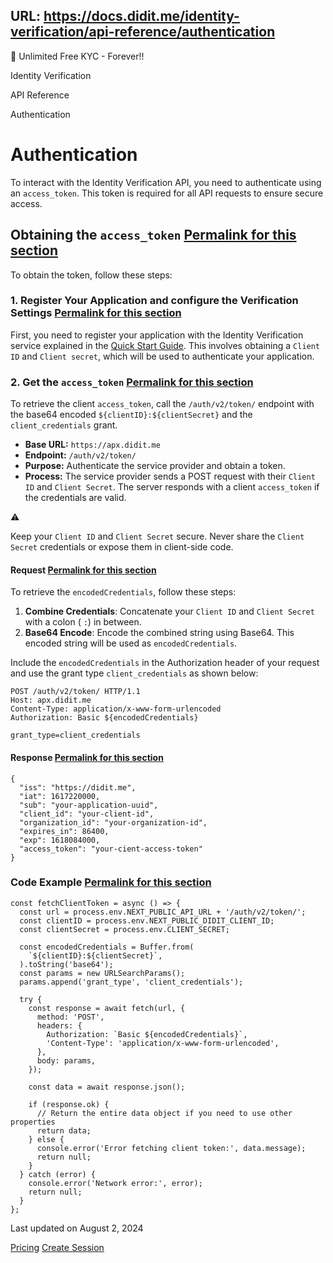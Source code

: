 URL: https://docs.didit.me/identity-verification/api-reference/authentication
---
🎉 Unlimited Free KYC - Forever!!

Identity Verification

API Reference

Authentication

# Authentication

To interact with the Identity Verification API, you need to authenticate using an `access_token`. This token is required for all API requests to ensure secure access.

## Obtaining the `access_token` [Permalink for this section](https://docs.didit.me/identity-verification/api-reference/authentication\#obtaining-the-access_token)

To obtain the token, follow these steps:

### 1\. Register Your Application and configure the Verification Settings [Permalink for this section](https://docs.didit.me/identity-verification/api-reference/authentication\#1-register-your-application-and-configure-the-verification-settings)

First, you need to register your application with the Identity Verification service explained in the [Quick Start Guide](https://docs.didit.me/identity-verification/quick-start). This involves obtaining a `Client ID` and `Client secret`, which will be used to authenticate your application.

### 2\. Get the `access_token` [Permalink for this section](https://docs.didit.me/identity-verification/api-reference/authentication\#2-get-the-access_token)

To retrieve the client `access_token`, call the `/auth/v2/token/` endpoint with the base64 encoded `${clientID}:${clientSecret}` and the `client_credentials` grant.

- **Base URL:** `https://apx.didit.me`
- **Endpoint:** `/auth/v2/token/`
- **Purpose:** Authenticate the service provider and obtain a token.
- **Process:** The service provider sends a POST request with their `Client ID` and `Client Secret`. The server responds with a client `access_token` if the credentials are valid.

⚠️

Keep your `Client ID` and `Client Secret` secure. Never share the `Client   Secret` credentials or expose them in client-side code.

#### Request [Permalink for this section](https://docs.didit.me/identity-verification/api-reference/authentication\#request)

To retrieve the `encodedCredentials`, follow these steps:

1. **Combine Credentials**: Concatenate your `Client ID` and `Client Secret` with a colon ( `:`) in between.
2. **Base64 Encode**: Encode the combined string using Base64. This encoded string will be used as `encodedCredentials`.

Include the `encodedCredentials` in the Authorization header of your request and use the grant type `client_credentials` as shown below:

```nx-border-black nx-border-opacity-[0.04] nx-bg-opacity-[0.03] nx-bg-black nx-break-words nx-rounded-md nx-border nx-py-0.5 nx-px-[.25em] nx-text-[.9em] dark:nx-border-white/10 dark:nx-bg-white/10
POST /auth/v2/token/ HTTP/1.1
Host: apx.didit.me
Content-Type: application/x-www-form-urlencoded
Authorization: Basic ${encodedCredentials}

grant_type=client_credentials
```

#### Response [Permalink for this section](https://docs.didit.me/identity-verification/api-reference/authentication\#response)

```nx-border-black nx-border-opacity-[0.04] nx-bg-opacity-[0.03] nx-bg-black nx-break-words nx-rounded-md nx-border nx-py-0.5 nx-px-[.25em] nx-text-[.9em] dark:nx-border-white/10 dark:nx-bg-white/10
{
  "iss": "https://didit.me",
  "iat": 1617220000,
  "sub": "your-application-uuid",
  "client_id": "your-client-id",
  "organization_id": "your-organization-id",
  "expires_in": 86400,
  "exp": 1618084000,
  "access_token": "your-cient-access-token"
}
```

### Code Example [Permalink for this section](https://docs.didit.me/identity-verification/api-reference/authentication\#code-example)

```nx-border-black nx-border-opacity-[0.04] nx-bg-opacity-[0.03] nx-bg-black nx-break-words nx-rounded-md nx-border nx-py-0.5 nx-px-[.25em] nx-text-[.9em] dark:nx-border-white/10 dark:nx-bg-white/10
const fetchClientToken = async () => {
  const url = process.env.NEXT_PUBLIC_API_URL + '/auth/v2/token/';
  const clientID = process.env.NEXT_PUBLIC_DIDIT_CLIENT_ID;
  const clientSecret = process.env.CLIENT_SECRET;

  const encodedCredentials = Buffer.from(
    `${clientID}:${clientSecret}`,
  ).toString('base64');
  const params = new URLSearchParams();
  params.append('grant_type', 'client_credentials');

  try {
    const response = await fetch(url, {
      method: 'POST',
      headers: {
        Authorization: `Basic ${encodedCredentials}`,
        'Content-Type': 'application/x-www-form-urlencoded',
      },
      body: params,
    });

    const data = await response.json();

    if (response.ok) {
      // Return the entire data object if you need to use other properties
      return data;
    } else {
      console.error('Error fetching client token:', data.message);
      return null;
    }
  } catch (error) {
    console.error('Network error:', error);
    return null;
  }
};
```

Last updated on August 2, 2024

[Pricing](https://docs.didit.me/identity-verification/pricing "Pricing") [Create Session](https://docs.didit.me/identity-verification/api-reference/create-session "Create Session")